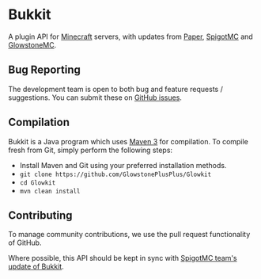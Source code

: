 Bukkit
======
A plugin API for [Minecraft](https://minecraft.net/) servers, with updates from [Paper](https://hub.spigotmc.org/stash/projects/PAPER), [SpigotMC](http://www.spigotmc.org/) and [GlowstoneMC](https://github.com/GlowstoneMC/Glowkit).

Bug Reporting
-------------
The development team is open to both bug and feature requests / suggestions. You can submit these on [GitHub issues](https://github.com/GlowstonePlusPlus/Glowkit/issues).

Compilation
-----------
Bukkit is a Java program which uses [Maven 3](http://maven.apache.org/) for compilation. To compile fresh from Git, simply perform the following steps:

* Install Maven and Git using your preferred installation methods.
* `git clone https://github.com/GlowstonePlusPlus/Glowkit`
* `cd Glowkit`
* `mvn clean install`
 
Contributing
------------
To manage community contributions, we use the pull request functionality of GitHub.

Where possible, this API should be kept in sync with [SpigotMC team's update of Bukkit](https://hub.spigotmc.org).
